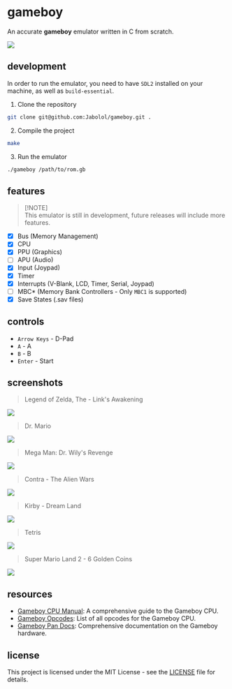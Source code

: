 # gameboy

An accurate **gameboy** emulator written in C from scratch.

![](./assets/super-mario.png)

## development

In order to run the emulator, you need to have `SDL2` installed on your machine,
as well as `build-essential`.

1. Clone the repository

```bash
git clone git@github.com:Jabolol/gameboy.git .
```

2. Compile the project

```bash
make
```

3. Run the emulator

```bash
./gameboy /path/to/rom.gb
```

## features

> [!NOTE]\
> This emulator is still in development, future releases will include more
> features.

- [x] Bus (Memory Management)
- [x] CPU
- [x] PPU (Graphics)
- [ ] APU (Audio)
- [x] Input (Joypad)
- [x] Timer
- [x] Interrupts (V-Blank, LCD, Timer, Serial, Joypad)
- [ ] MBC* (Memory Bank Controllers - Only `MBC1` is supported)
- [x] Save States (.sav files)

## controls

- `Arrow Keys` - D-Pad
- `A` - A
- `B` - B
- `Enter` - Start

## screenshots

> Legend of Zelda, The - Link's Awakening

![](./assets/zelda.png)

> Dr. Mario

![](./assets/dr-mario.png)

> Mega Man: Dr. Wily's Revenge

![](./assets/megaman.png)

> Contra - The Alien Wars

![](./assets/contra.png)

> Kirby - Dream Land

![](./assets/kirby.png)

> Tetris

![](./assets/tetris.png)

> Super Mario Land 2 - 6 Golden Coins

![](./assets/super-mario-splash.png)

## resources

- [Gameboy CPU Manual](http://marc.rawer.de/Gameboy/Docs/GBCPUman.pdf): A
  comprehensive guide to the Gameboy CPU.
- [Gameboy Opcodes](https://www.pastraiser.com/cpu/gameboy/gameboy_opcodes.html):
  List of all opcodes for the Gameboy CPU.
- [Gameboy Pan Docs](https://gbdev.io/pandocs/): Comprehensive documentation on
  the Gameboy hardware.

## license

This project is licensed under the MIT License - see the [LICENSE](./LICENSE)
file for details.
